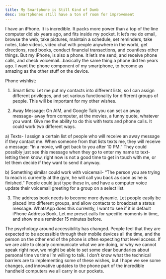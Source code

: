 ```yaml
---
title: My Smartphone is Still Kind of Dumb
desc: Smartphones still have a ton of room for improvement
---
```


I have an iPhone. It is incredible. It packs more power than a top of the line computer did six years ago, and fits inside my pocket. It let’s me do email, browse the web, take pictures, maintain a schedule, set reminders, take notes, take videos, video chat with people anywhere in the world, get directions, read books, conduct financial transactions, and countless other things. But my iPhone, is also a phone. It let’s me send, and receive phone calls, and check voicemail…basically the same thing a phone did ten years ago. I want the phone component of my smartphone, to become as amazing as the other stuff on the device.

Phone wishlist:

1) Smart lists: Let me put my contacts into different lists, so I can assign different privileges, and set various functionality for different groups of people. This will be important for my other wishes.

2) Away Message: On AIM, and Google Talk you can set an away message- away from computer, at the movies, a funny quote, whatever you want. Give me the ability to do this with texts and phone calls. It could work two different ways.

a) Texts- I assign a certain list of people who will receive an away message if they contact me. When someone from that lists texts me, they will receive a message: “In a movie, will get back to you after 10 PM.” They could possibly just see this message when they go to enter my name to text- letting them know, right now is not a good time to get in touch with me, or let them decide if they want to send it anyway.

b) Something similar could work with voicemail- “The person you are trying to reach is currently at the gym, he will call you back as soon as he is finished.” People could just type these in, and have a computer voice update their voicemail greeting for a group on a select list.

3) The address book needs to become more dynamic. Let people easily be placed into different groups, and allow contacts to broadcast a status message. WhatsApp does this currently, I want to see if it in default iPhone Address Book. Let me preset calls for specific moments in time, and show me a reminder 15 minutes before.

The psychology around accessibility has changed. People feel that they are expected to be accessible through their mobile devices all the time, and the person on the other end of the phone is often expecting that level access. If we are able to clearly communicate what we are doing, or why we cannot speak right now, we might be able to set some clear boundaries about personal time vs time I’m willing to talk. I don’t know what the technical barriers are to implementing some of these wishes, but I hope we see some changes, and innovative updates to the phone part of the incredible handheld computers we all carry in our pockets.